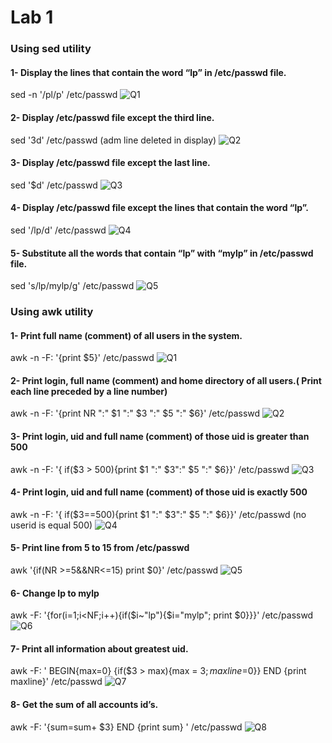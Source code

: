 # Lab 1

### Using sed utility
#### 1- Display the lines that contain the word “lp” in /etc/passwd file.
sed -n '/pl/p' /etc/passwd
![Q1](./Pics/1.png)
#### 2- Display /etc/passwd file except the third line.
sed '3d' /etc/passwd
(adm line deleted in display) 
![Q2](./Pics/2.png)
#### 3- Display /etc/passwd file except the last line.
sed '$d' /etc/passwd
![Q3](./Pics/3.png)
#### 4- Display /etc/passwd file except the lines that contain the word “lp”.
sed '/lp/d' /etc/passwd
![Q4](./Pics/4.png)
#### 5- Substitute all the words that contain “lp” with “mylp” in /etc/passwd file.
sed 's/lp/mylp/g' /etc/passwd
![Q5](./Pics/5.png)
### Using awk utility
#### 1- Print full name (comment) of all users in the system.
awk -n -F: '{print $5}' /etc/passwd
![Q1](./Pics/6.png)
#### 2- Print login, full name (comment) and home directory of all users.( Print each line preceded by a line number)
awk -n -F: '{print NR ":" $1 ":" $3 ":" $5 ":" $6}' /etc/passwd
![Q2](./Pics/7.png)
#### 3- Print login, uid and full name (comment) of those uid is greater than 500
awk -n -F: '{ if($3 > 500){print $1 ":" $3":" $5 ":" $6}}' /etc/passwd
![Q3](./Pics/8.png)
#### 4- Print login, uid and full name (comment) of those uid is exactly 500
awk -n -F: '{ if($3==500){print $1 ":" $3":" $5 ":" $6}}' /etc/passwd 
(no userid is equal 500)
![Q4](./Pics/9.png)
#### 5- Print line from 5 to 15 from /etc/passwd
awk  '{if(NR >=5&&NR<=15) print $0}' /etc/passwd
![Q5](./Pics/10.png)
#### 6- Change lp to mylp
awk -F: '{for(i=1;i<NF;i++){if($i~"lp"){$i="mylp"; print $0}}}' /etc/passwd
![Q6](./Pics/11.png)
#### 7- Print all information about greatest uid.
awk -F: ' BEGIN{max=0} {if($3 > max){max = $3; maxline=$0}} END {print maxline}' /etc/passwd
![Q7](./Pics/12.png)
#### 8- Get the sum of all accounts id’s.
awk -F: '{sum=sum+ $3} END {print sum} ' /etc/passwd
![Q8](./Pics/13.png)
